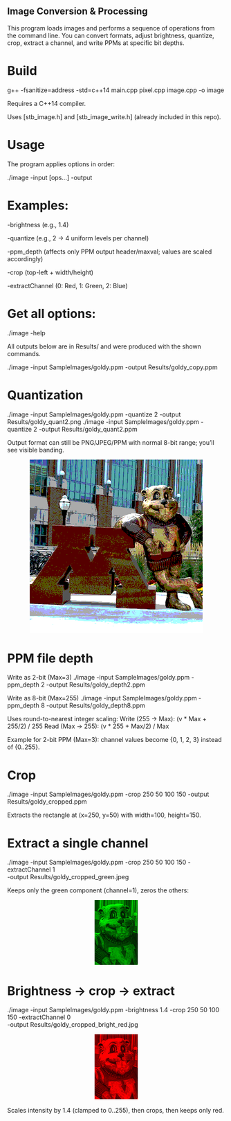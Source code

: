 ## Image Conversion & Processing

This program loads images and performs a sequence of operations from the command line. You can convert formats, adjust brightness, quantize, crop, extract a channel, and write PPMs at specific bit depths.

# Build
g++ -fsanitize=address -std=c++14 main.cpp pixel.cpp image.cpp -o image


Requires a C++14 compiler.

Uses [stb_image.h] and [stb_image_write.h] (already included in this repo).

# Usage

The program applies options in order:

./image -input <infile> [ops…] -output <outfile>


# Examples:

-brightness <factor> (e.g., 1.4)

-quantize <nbits> (e.g., 2 → 4 uniform levels per channel)

-ppm_depth <nbits> (affects only PPM output header/maxval; values are scaled accordingly)

-crop <x y w h> (top-left + width/height)

-extractChannel <c> (0: Red, 1: Green, 2: Blue)

# Get all options:

./image -help

All outputs below are in Results/ and were produced with the shown commands.

./image -input SampleImages/goldy.ppm -output Results/goldy_copy.ppm

# Quantization 

./image -input SampleImages/goldy.ppm -quantize 2 -output Results/goldy_quant2.png
./image -input SampleImages/goldy.ppm -quantize 2 -output Results/goldy_quant2.ppm

Output format can still be PNG/JPEG/PPM with normal 8-bit range; you’ll see visible banding.

<p align="center">
  <img src="Results/goldy_quant2.png">
</p>

# PPM file depth 

Write as 2-bit (Max=3)
./image -input SampleImages/goldy.ppm -ppm_depth 2 -output Results/goldy_depth2.ppm

Write as 8-bit (Max=255)
./image -input SampleImages/goldy.ppm -ppm_depth 8 -output Results/goldy_depth8.ppm


Uses round-to-nearest integer scaling:
Write (255 → Max): (v * Max + 255/2) / 255
Read (Max → 255): (v * 255 + Max/2) / Max

Example for 2-bit PPM (Max=3): channel values become {0, 1, 2, 3} instead of {0..255}.

# Crop

./image -input SampleImages/goldy.ppm -crop 250 50 100 150 -output Results/goldy_cropped.ppm

Extracts the rectangle at (x=250, y=50) with width=100, height=150.



# Extract a single channel

./image -input SampleImages/goldy.ppm -crop 250 50 100 150 -extractChannel 1 \
  -output Results/goldy_cropped_green.jpeg

Keeps only the green component (channel=1), zeros the others:

<p align="center">
  <img src="Results/goldy_cropped_green.jpeg">
</p>


# Brightness → crop → extract

./image -input SampleImages/goldy.ppm -brightness 1.4 -crop 250 50 100 150 -extractChannel 0 \
  -output Results/goldy_cropped_bright_red.jpg
  
<p align="center">
  <img src="Results/goldy_cropped_bright_red.jpg">
</p>

Scales intensity by 1.4 (clamped to 0..255), then crops, then keeps only red.

